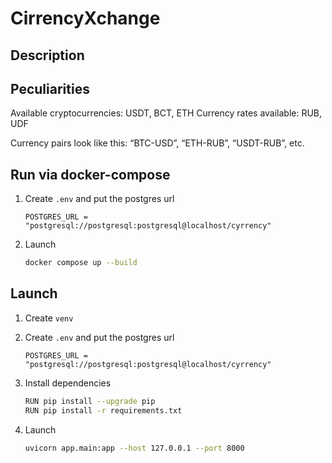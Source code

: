 # CirrencyXchange

## Description

## Peculiarities

Available cryptocurrencies: USDT, BCT, ETH
Currency rates available: RUB, UDF

Currency pairs look like this: “BTC-USD”, “ETH-RUB”, “USDT-RUB”, etc.

## Run via docker-compose

1. Create `.env` and put the postgres url

      ```env
      POSTGRES_URL = "postgresql://postgresql:postgresql@localhost/cyrrency"
      ```

2. Launch

     ```bash
     docker compose up --build
     ```

## Launch

1. Create `venv`

2. Create `.env` and put the postgres url

      ```env
      POSTGRES_URL = "postgresql://postgresql:postgresql@localhost/cyrrency"
      ```
3. Install dependencies

    ```bash
    RUN pip install --upgrade pip
    RUN pip install -r requirements.txt
    ```
4. Launch

    ```bash
    uvicorn app.main:app --host 127.0.0.1 --port 8000
    ```
